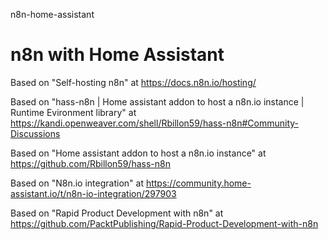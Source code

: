 n8n-home-assistant
# n8n with Home Assistant

Based on "Self-hosting n8n" at https://docs.n8n.io/hosting/

Based on "hass-n8n | Home assistant addon to host a n8n.io instance | Runtime Evironment library" at https://kandi.openweaver.com/shell/Rbillon59/hass-n8n#Community-Discussions

Based on "Home assistant addon to host a n8n.io instance" at https://github.com/Rbillon59/hass-n8n

Based on "N8n.io integration" at https://community.home-assistant.io/t/n8n-io-integration/297903

Based on "Rapid Product Development with n8n" at https://github.com/PacktPublishing/Rapid-Product-Development-with-n8n
